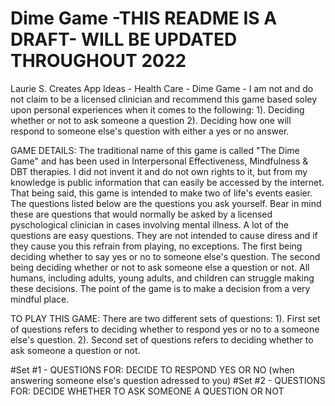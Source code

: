 # Dime Game -THIS README IS A DRAFT- WILL BE UPDATED THROUGHOUT 2022
Laurie S. Creates
App Ideas - Health Care - Dime Game - 
I am not and do not claim to be a licensed clinician and recommend this game based soley upon personal experiences when it comes to the following:
1). Deciding whether or not to ask someone a question 2). Deciding how one will respond to someone else's question with either a yes or no answer.

GAME DETAILS:
The traditional name of this game is called "The Dime Game" and has been used in Interpersonal Effectiveness, Mindfulness & DBT therapies.  I did not invent it and do not own rights to it, but from my knowledge is public information that can easily be accessed by the internet.  That being said, this game is intended to make two of life's events easier. The questions listed below are the questions you ask yourself.  Bear in mind these are questions that would normally be asked by a licensed pyschological clinician in cases involving mental illness.  A lot of the questions are easy questions.  They are not intended to cause diress and if they cause you this refrain from playing, no exceptions.  The first being deciding whether to say yes or no to someone else's question.  The second being deciding whether or not to ask someone else a question or not.  All humans, including adults, young adults, and children can struggle making these decisions.  The point of the game is to make a decision from a very mindful place.  

TO PLAY THIS GAME:
There are two different sets of questions:
1). First set of questions refers to deciding whether to respond yes or no to a someone else's question.
2). Second set of questions refers to deciding whether to ask someone a question or not.

#Set #1 - QUESTIONS FOR: DECIDE TO RESPOND YES OR NO (when answering someone else's question adressed to you)
#Set #2 - QUESTIONS FOR: DECIDE WHETHER TO ASK SOMEONE A QUESTION OR NOT
